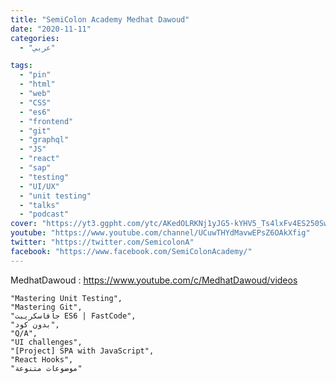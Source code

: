 ```yaml
---
title: "SemiColon Academy Medhat Dawoud"
date: "2020-11-11"
categories:
  - "عربي"

tags:
  - "pin"
  - "html"
  - "web"
  - "CSS"
  - "es6"
  - "frontend"
  - "git"
  - "graphql"
  - "JS"
  - "react"
  - "sap"
  - "testing"
  - "UI/UX"
  - "unit testing"
  - "talks"
  - "podcast"
cover: "https://yt3.ggpht.com/ytc/AKedOLRKNj1yJG5-kYHV5_Ts4lxFv4ES250Sw1v0uGzd=s88-c-k-c0x00ffffff-no-rj"
youtube: "https://www.youtube.com/channel/UCuwTHYdMavwEPsZ6OAkXfig"
twitter: "https://twitter.com/SemicolonA"
facebook: "https://www.facebook.com/SemiColonAcademy/"
---
```


MedhatDawoud : https://www.youtube.com/c/MedhatDawoud/videos



    "Mastering Unit Testing",
    "Mastering Git",
    "جافاسكريبت ES6 | FastCode",
    "بدون كود",
    "Q/A",
    "UI challenges",
    "[Project] SPA with JavaScript",
    "React Hooks",
    "موضوعات متنوعة"
